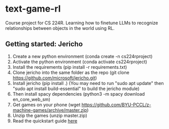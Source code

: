 # text-game-rl

Course project for CS 224R. Learning how to finetune LLMs to recognize relationships between objects in the world using RL.

## Getting started: Jericho

1. Create a new python environment (conda create -n cs224rproject)
2. Activate the python environment (conda activate cs224rproject)
3. Install the requirements (pip install -r requirements.txt)
4. Clone jericho into the same folder as the repo (git clone https://github.com/microsoft/jericho.git)
5. Install jericho (pip install .) (You may need to run "sudo apt update" then "sudo apt install build-essential" to build the jericho module)
6. Then install spacy dependencies (python3 -m spacy download en_core_web_sm)
7. Get games on your phone (wget https://github.com/BYU-PCCL/z-machine-games/archive/master.zip)
8. Unzip the games (unzip master.zip)
9. Read the quickstart guide [here](https://jericho-py.readthedocs.io/en/latest/tutorial_quick.html)
